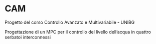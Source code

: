 # CAM
Progetto del corso Controllo Avanzato e Multivariabile - UNIBG 

Progettazione di un MPC per il controllo del livello dell’acqua in quattro serbatoi interconnessi
